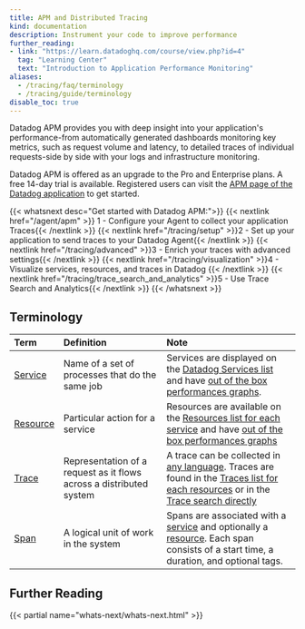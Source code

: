 ```yaml
---
title: APM and Distributed Tracing
kind: documentation
description: Instrument your code to improve performance
further_reading:
- link: "https://learn.datadoghq.com/course/view.php?id=4"
  tag: "Learning Center"
  text: "Introduction to Application Performance Monitoring"
aliases:
  - /tracing/faq/terminology
  - /tracing/guide/terminology
disable_toc: true
---
```


Datadog APM provides you with deep insight into your application's performance-from automatically generated dashboards monitoring key metrics, such as request volume and latency, to detailed traces of individual requests-side by side with your logs and infrastructure monitoring.

Datadog APM is offered as an upgrade to the Pro and Enterprise plans. A free 14-day trial is available. Registered users can visit the [APM page of the Datadog application][1] to get started.

{{< whatsnext desc="Get started with Datadog APM:">}}
    {{< nextlink href="/agent/apm" >}} 1 - Configure your Agent to collect your application Traces{{< /nextlink >}}
    {{< nextlink href="/tracing/setup" >}}2 - Set up your application to send traces to your Datadog Agent{{< /nextlink >}}
    {{< nextlink href="/tracing/advanced" >}}3 - Enrich your traces with advanced settings{{< /nextlink >}}
    {{< nextlink href="/tracing/visualization" >}}4 - Visualize services, resources, and traces in Datadog {{< /nextlink >}}
    {{< nextlink href="/tracing/trace_search_and_analytics" >}}5 - Use Trace Search and Analytics{{< /nextlink >}}
{{< /whatsnext >}}

## Terminology

| Term          | Definition                                                          | Note                                                                                                                                             |
| :----         | :-----                                                              | :---                                                                                                                                             |
| [Service][1]  | Name of a set of processes that do the same job                     | Services are displayed on the [Datadog Services list][2] and have [out of the box performances graphs][3].                                       |
| [Resource][4] | Particular action for a service                                     | Resources are available on the [Resources list for each service][5] and have [out of the box performances graphs][6]                             |
| [Trace][7]    | Representation of a request as it flows across a distributed system | A trace can be collected in [any language][8]. Traces are found in the [Traces list for each resources][9] or in the [Trace search directly][10] |
| [Span][11]    | A logical unit of work in the system                                | Spans are associated with a [service][1] and optionally a [resource][4]. Each span consists of a start time, a duration, and optional tags.      |



## Further Reading

{{< partial name="whats-next/whats-next.html" >}}

[1]: https://app.datadoghq.com/apm/home
[2]: /tracing/visualization/services_list
[3]: /tracing/visualization/service/#out-of-the-box-graphs
[4]: /tracing/visualization/resource
[5]: /tracing/visualization/service/#resources
[6]: /tracing/visualization/resource/#out-of-the-box-graphs
[7]: /tracing/visualization/trace
[8]: /tracing/setup
[9]: /tracing/visualization/resource/#traces
[10]: /tracing/trace_search_and_analytics/search
[11]: /tracing/visualization/trace/#spans
